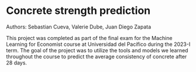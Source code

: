 # Concrete strength prediction

Authors: Sebastian Cueva, Valerie Dube, Juan Diego Zapata

This project was completed as part of the final exam for the Machine Learning for Economist course at Universidad del Pacífico during the 2023-I term. 
The goal of the project was to utilize the tools and models we learned throughout the course to predict the average consistency of concrete after 28 days.



